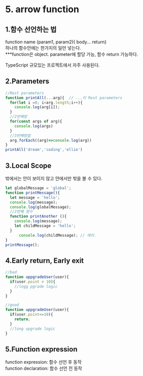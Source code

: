 # 5. arrow function

## 1.함수 선언하는 법

function name \(param1, param2\){ body... return}  
하나의 함수안에는 한가지의 일만 넣는다.  
\*\*\*function은 object. parameter에 할당 가능, 함수 return 가능하다.  
  
TypeScript 규모있는 프로젝트에서 자주 사용된다.

## 2.Parameters

```typescript
//Rest parameters
function printAll(...arg){  // ...이 Rest parameters
  for(let i =0; i<arg.length;i++){
    console.log(arg[i]);
  }
  //2번째방
  for(const args of arg){
    console.log(args)
  }
  //3번째방법 
  arg.forEach((arg)=>console.log(arg))
}
printAll('dream','coding','ellie')
```

## 3.Local Scope

밖에서는 안이 보이지 않고 안에서만 밖을 볼 수 있다.

```javascript
let globalMessage = 'global';
function printMessage(){
  let message = 'hello';
  console.log(message);
  console.log(globalMessage);
  //2번째 함수
  function printAnother (){
    console.log(message);
    let childMessage = 'hello';
  }
      console.log(childMessage); // 에러.
}
printMessage();

```

## 4.Early return, Early exit

```typescript
//bad
function uppgradeUser(user){
  if(user.point > 10){
    //logg pgrade logic
  }
}

//good
function uppgradeUser(user){
  if(user.point<=10){
    return;
  }
  //long upgrade logic
}
```

## 5.Function expression

function expression: 함수 선언 후 동작  
function declaration: 함수 선언 전 동작

